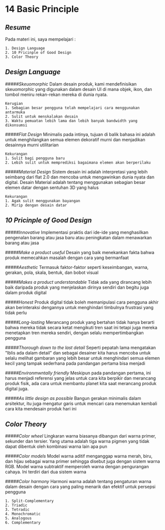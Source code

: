 # 14 Basic Principle

## _Resume_
Pada materi ini, saya mempelajari :
```
1. Design Language
2. 10 Pricinple of Good Design
3. Color Theory
```

## _Design Language_
#####_Skeuomorphic_
Dalam desain produk, kami mendefinisikan skeuomorphic yang digunakan dalam desain UI di mana objek, ikon, dan tombol meniru rekan-rekan mereka di dunia nyata.
```
Kerugian
1. Sebagian besar pengguna telah mempelajari cara menggunakan antarmuka
2. Sulit untuk menskalakan desain
3. Waktu pemuatan lebih lama dan lebih banyak bandwidth yang dikonsumsi
```

#####_Flat Design_
Minimalis pada intinya, tujuan di balik bahasa ini adalah untuk menghilangkan semua elemen dekoratif murni dan menjadikan desainnya murni utilitarian
```
Kekurangan
1. Sulit bagi pengguna baru
2. Lebih sulit untuk memprediksi bagaimana elemen akan berperilaku
```

#####_Material Design_
Sistem desain ini adalah interpretasi yang lebih seimbang dari flat 2.0 dan mencoba untuk mengawinkan dunia nyata dan digital.
Desain Material adalah tentang menggunakan sebagian besar elemen datar dengan sentuhan 3D yang halus
```
Kekurangan
1. Agak sulit menggunakan bayangan
2. Mirip dengan desain datar
```

## _10 Pricinple of Good Design_
#####_Innovative_
Implementasi praktis dari ide-ide yang menghasilkan pengenalan barang atau jasa baru atau peningkatan dalam menawarkan barang atau jasa

#####_Make a product useful_
Desain yang baik menekankan fakta bahwa produk memecahkan masalah dengan cara yang bermanfaat

#####_Aesthetic_
Termasuk faktor-faktor seperti keseimbangan, warna, gerakan, pola, skala, bentuk, dan bobot visual

#####_Makes a product understandable_
Tidak ada yang dirancang lebih baik daripada produk yang menjelaskan dirinya sendiri dan begitu juga dalam produk digital

#####_Honest_
Produk digital tidak boleh memanipulasi cara pengguna akhir akan berinteraksi dengannya untuk menghindari timbulnya frustrasi yang tidak perlu

#####_Long-lasting_
Merancang produk yang bertahan tidak hanya berarti bahwa mereka tidak secara ketat mengikuti tren saat ini tetapi juga mereka menetapkan tren mereka sendiri, dengan selalu mempertimbangkan pengguna

#####_Thorough down to the last detail_
Seperti pepatah lama mengatakan "Iblis ada dalam detail" dan sebagai desainer kita harus mencoba untuk selalu melihat gambaran yang lebih besar untuk menghindari semua elemen kecil yang tampak sederhana pada pandangan pertama bisa menjadi

#####_Environmwntally friendly_
Meskipun pada pandangan pertama, ini harus menjadi referensi yang jelas untuk cara kita berpikir dan merancang produk fisik, ada cara untuk membantu planet kita saat merancang produk digital juga.

#####_As little design as possible_
Bangun gerakan minimalis dalam arsitektur, itu juga mengatur garis untuk mencari cara menemukan kembali cara kita mendesain produk hari ini


## _Color Theory_
#####_Color wheel_
Lingkaran warna biasanya dibangun dari warna primer, sekunder dan tersier. Yang utama adalah tiga warna pigmen yang tidak dapat dibentuk oleh kombinasi warna lain apa pun

#####_Color models_
Model warna aditif menganggap warna merah, biru, dan hijau sebagai warna primer sehingga disebut juga dengan sistem warna RGB.
Model warna subtraktif memperoleh warna dengan pengurangan cahaya. Ini terdiri dari dua sistem warna

#####_Color harmony_
Harmoni warna adalah tentang pengaturan warna dalam desain dengan cara yang paling menarik dan efektif untuk persepsi pengguna
```
1. Split-Complementary
2. Triadic
3. Tetradic
4. Monochromatic
5. Analogous
6. Complementary
```
